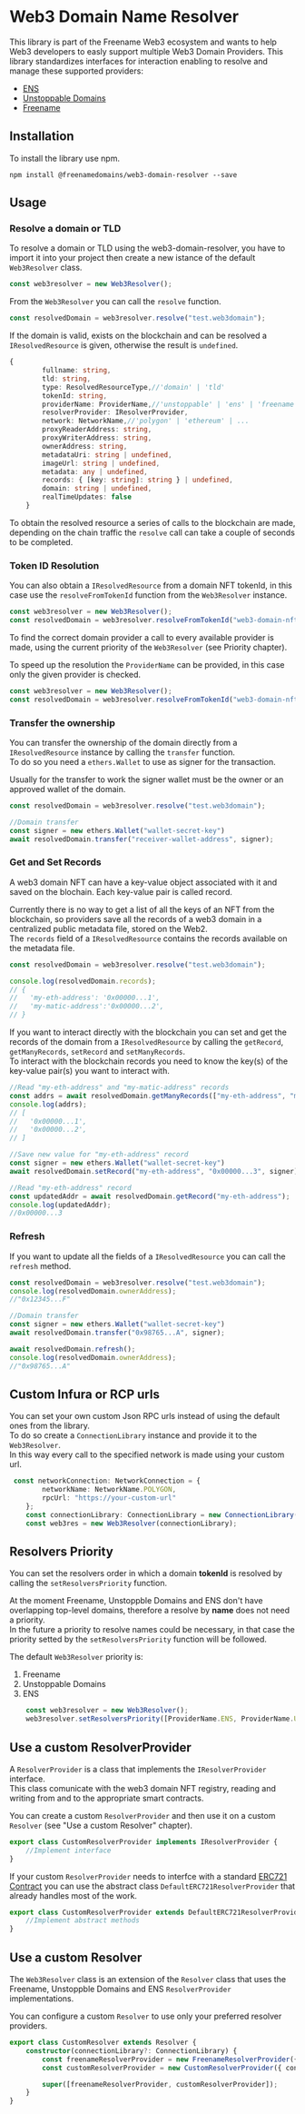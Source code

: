 # Web3 Domain Name Resolver
This library is part of the Freename Web3 ecosystem and wants to help Web3 developers to easly support multiple Web3 Domain Providers. This library standardizes interfaces for interaction enabling to resolve and manage these supported providers: 
* [ENS](https://ens.domains/) 
* [Unstoppable Domains](https://unstoppabledomains.com/) 
* [Freename](https://freename.io/) 

## Installation
To install the library use npm.
<!-- 
```shell
yarn add @freenamedomains/web3-domain-resolver
``` -->

```shell
npm install @freenamedomains/web3-domain-resolver --save
```
## Usage

### Resolve a domain or TLD

To resolve a domain or TLD using the web3-domain-resolver, you have to import it into your project then create a new istance of the default `Web3Resolver` class.

```ts
const web3resolver = new Web3Resolver();
```

From the `Web3Resolver` you can call the `resolve` function.

```ts
const resolvedDomain = web3resolver.resolve("test.web3domain");
```

If the domain is valid, exists on the blockchain and can be resolved a `IResolvedResource` is given, otherwise the result is `undefined`.
```ts
{
        fullname: string,
        tld: string,
        type: ResolvedResourceType,//'domain' | 'tld'
        tokenId: string,
        providerName: ProviderName,//'unstoppable' | 'ens' | 'freename'
        resolverProvider: IResolverProvider,
        network: NetworkName,//'polygon' | 'ethereum' | ...
        proxyReaderAddress: string,
        proxyWriterAddress: string,
        ownerAddress: string,
        metadataUri: string | undefined,
        imageUrl: string | undefined,
        metadata: any | undefined,
        records: { [key: string]: string } | undefined,
        domain: string | undefined,
        realTimeUpdates: false
    }
```
To obtain the resolved resource a series of calls to the blockchain are made, depending on the chain traffic the `resolve` call can take a couple of seconds to be completed.


### Token ID Resolution

You can also obtain a `IResolvedResource` from a domain NFT tokenId, in this case use the `resolveFromTokenId` function from the `Web3Resolver` instance.

```ts
const web3resolver = new Web3Resolver();
const resolvedDomain = web3resolver.resolveFromTokenId("web3-domain-nft-tokenId");
```
To find the correct domain provider a call to every available provider is made, using the current priority of the `Web3Resolver` (see Priority chapter).

To speed up the resolution the `ProviderName` can be provided, in this case only the given provider is checked.
```ts
const web3resolver = new Web3Resolver();
const resolvedDomain = web3resolver.resolveFromTokenId("web3-domain-nft-tokenId", ProviderName.UD);
```

### Transfer the ownership

You can transfer the ownership of the domain directly from a `IResolvedResource` instance by calling the `transfer` function.  
To do so you need a `ethers.Wallet` to use as signer for the transaction.

Usually for the transfer to work the signer wallet must be the owner or an approved wallet of the domain. 

```ts
const resolvedDomain = web3resolver.resolve("test.web3domain");

//Domain transfer
const signer = new ethers.Wallet("wallet-secret-key")
await resolvedDomain.transfer("receiver-wallet-address", signer);
```

### Get and Set Records
A web3 domain NFT can have a key-value object associated with it and saved on the blochain. Each key-value pair is called record. 

Currently there is no way to get a list of all the keys of an NFT from the blockchain, so providers save all the records of a web3 domain in a centralized public metadata file, stored on the Web2.  
The `records` field of a `IResolvedResource` contains the records available on the metadata file.
```ts
const resolvedDomain = web3resolver.resolve("test.web3domain");

console.log(resolvedDomain.records);
// {
//   'my-eth-address': '0x00000...1',
//   'my-matic-address':'0x00000...2',
// }
```

If you want to interact directly with the blockchain you can set and get the records of the domain from a `IResolvedResource` by calling the `getRecord`, `getManyRecords`, `setRecord` and `setManyRecords`.  
To interact with the blockchain records you need to know the key(s) of the key-value pair(s) you want to interact with.

```ts
//Read "my-eth-address" and "my-matic-address" records
const addrs = await resolvedDomain.getManyRecords(["my-eth-address", "my-matic-address"]);
console.log(addrs);
// [
//   '0x00000...1',
//   '0x00000...2',
// ]

//Save new value for "my-eth-address" record
const signer = new ethers.Wallet("wallet-secret-key")
await resolvedDomain.setRecord("my-eth-address", "0x00000...3", signer);

//Read "my-eth-address" record
const updatedAddr = await resolvedDomain.getRecord("my-eth-address");
console.log(updatedAddr);
//0x00000...3
```

### Refresh
If you want to update all the fields of a `IResolvedResource` you can call the `refresh` method.
```ts
const resolvedDomain = web3resolver.resolve("test.web3domain");
console.log(resolvedDomain.ownerAddress);
//"0x12345...F"

//Domain transfer
const signer = new ethers.Wallet("wallet-secret-key")
await resolvedDomain.transfer("0x98765...A", signer);

await resolvedDomain.refresh();
console.log(resolvedDomain.ownerAddress);
//"0x98765...A"
```

## Custom Infura or RCP urls
You can set your own custom Json RPC urls instead of using the default ones from the library.  
To do so create a `ConnectionLibrary` instance and provide it to the `Web3Resolver`.  
In this way every call to the specified network is made using your custom url.
```ts
 const networkConnection: NetworkConnection = {
        networkName: NetworkName.POLYGON,
        rpcUrl: "https://your-custom-url"
    };
    const connectionLibrary: ConnectionLibrary = new ConnectionLibrary([networkConnection]);
    const web3res = new Web3Resolver(connectionLibrary);
```

## Resolvers Priority
You can set the resolvers order in which a domain **tokenId** is resolved by calling the `setResolversPriority` function.

At the moment Freename, Unstoppble Domains and ENS don't have overlapping top-level domains, therefore a resolve by **name** does not need a priority.  
In the future a priority to resolve names could be necessary, in that case the priority setted by the `setResolversPriority` function will be followed.

The default `Web3Resolver` priority is:

1. Freename
2. Unstoppable Domains
3. ENS
```ts
    const web3resolver = new Web3Resolver();
    web3resolver.setResolversPriority([ProviderName.ENS, ProviderName.UD, ProviderName.FREENAME]);
```
## Use a custom ResolverProvider
A `ResolverProvider` is a class that implements the `IResolverProvider` interface.  
This class comunicate with the web3 domain NFT registry, reading and writing from and to the appropriate smart contracts.


You can create a custom `ResolverProvider` and then use it on a custom `Resolver` (see "Use a custom Resolver" chapter).
```ts
export class CustomResolverProvider implements IResolverProvider {
    //Implement interface
}
```

If your custom `ResolverProvider` needs to interfce with a standard [ERC721 Contract](https://docs.openzeppelin.com/contracts/4.x/erc721) you can use the abstract class `DefaultERC721ResolverProvider` that already handles most of the work.

```ts
export class CustomResolverProvider extends DefaultERC721ResolverProvider implements IResolverProvider {
    //Implement abstract methods
}
```

## Use a custom Resolver
The `Web3Resolver` class is an extension of the `Resolver` class that uses the Freename, Unstoppble Domains and ENS `ResolverProvider` implementations.

You can configure a custom `Resolver` to use only your preferred resolver providers.
```ts
export class CustomResolver extends Resolver {
	constructor(connectionLibrary?: ConnectionLibrary) {
		const freenameResolverProvider = new FreenameResolverProvider({ connectionLibrary: connectionLibrary });
		const customResolverProvider = new CustomResolverProvider({ connectionLibrary: connectionLibrary });

		super([freenameResolverProvider, customResolverProvider]);
	}
}
```

<!-- 
## Support the project -->

